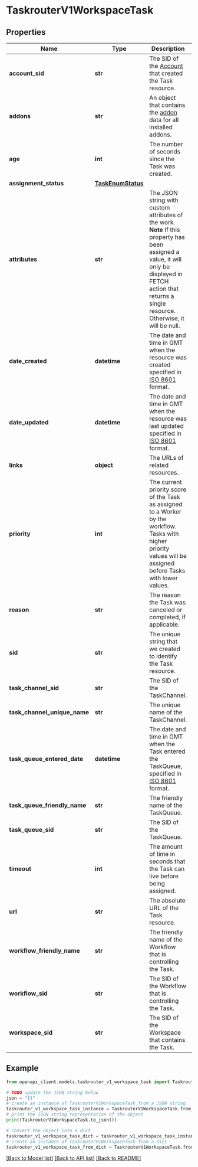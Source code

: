 # TaskrouterV1WorkspaceTask


## Properties

Name | Type | Description | Notes
------------ | ------------- | ------------- | -------------
**account_sid** | **str** | The SID of the [Account](https://www.twilio.com/docs/iam/api/account) that created the Task resource. | [optional] 
**addons** | **str** | An object that contains the [addon](https://www.twilio.com/docs/taskrouter/marketplace) data for all installed addons. | [optional] 
**age** | **int** | The number of seconds since the Task was created. | [optional] 
**assignment_status** | [**TaskEnumStatus**](TaskEnumStatus.md) |  | [optional] 
**attributes** | **str** | The JSON string with custom attributes of the work. **Note** If this property has been assigned a value, it will only be displayed in FETCH action that returns a single resource. Otherwise, it will be null. | [optional] 
**date_created** | **datetime** | The date and time in GMT when the resource was created specified in [ISO 8601](https://en.wikipedia.org/wiki/ISO_8601) format. | [optional] 
**date_updated** | **datetime** | The date and time in GMT when the resource was last updated specified in [ISO 8601](https://en.wikipedia.org/wiki/ISO_8601) format. | [optional] 
**links** | **object** | The URLs of related resources. | [optional] 
**priority** | **int** | The current priority score of the Task as assigned to a Worker by the workflow. Tasks with higher priority values will be assigned before Tasks with lower values. | [optional] 
**reason** | **str** | The reason the Task was canceled or completed, if applicable. | [optional] 
**sid** | **str** | The unique string that we created to identify the Task resource. | [optional] 
**task_channel_sid** | **str** | The SID of the TaskChannel. | [optional] 
**task_channel_unique_name** | **str** | The unique name of the TaskChannel. | [optional] 
**task_queue_entered_date** | **datetime** | The date and time in GMT when the Task entered the TaskQueue, specified in [ISO 8601](https://en.wikipedia.org/wiki/ISO_8601) format. | [optional] 
**task_queue_friendly_name** | **str** | The friendly name of the TaskQueue. | [optional] 
**task_queue_sid** | **str** | The SID of the TaskQueue. | [optional] 
**timeout** | **int** | The amount of time in seconds that the Task can live before being assigned. | [optional] 
**url** | **str** | The absolute URL of the Task resource. | [optional] 
**workflow_friendly_name** | **str** | The friendly name of the Workflow that is controlling the Task. | [optional] 
**workflow_sid** | **str** | The SID of the Workflow that is controlling the Task. | [optional] 
**workspace_sid** | **str** | The SID of the Workspace that contains the Task. | [optional] 

## Example

```python
from openapi_client.models.taskrouter_v1_workspace_task import TaskrouterV1WorkspaceTask

# TODO update the JSON string below
json = "{}"
# create an instance of TaskrouterV1WorkspaceTask from a JSON string
taskrouter_v1_workspace_task_instance = TaskrouterV1WorkspaceTask.from_json(json)
# print the JSON string representation of the object
print(TaskrouterV1WorkspaceTask.to_json())

# convert the object into a dict
taskrouter_v1_workspace_task_dict = taskrouter_v1_workspace_task_instance.to_dict()
# create an instance of TaskrouterV1WorkspaceTask from a dict
taskrouter_v1_workspace_task_from_dict = TaskrouterV1WorkspaceTask.from_dict(taskrouter_v1_workspace_task_dict)
```
[[Back to Model list]](../README.md#documentation-for-models) [[Back to API list]](../README.md#documentation-for-api-endpoints) [[Back to README]](../README.md)


